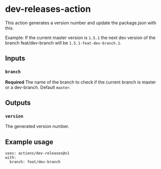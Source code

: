 # dev-releases-action

This action generates a version number and update the package.json with this.

Example: If the current master version is `1.5.1` the next dev version of the branch feat/dev-branch will be `1.5.1-feat-dev-branch.1`.

## Inputs

### `branch`

**Required** The name of the branch to check if the current branch is master or a dev-branch. Default `master`.

## Outputs

### `version`

The generated version number.

## Example usage

```
uses: actions/dev-releases@v1
with:
  branch: feat/dev-branch
```
